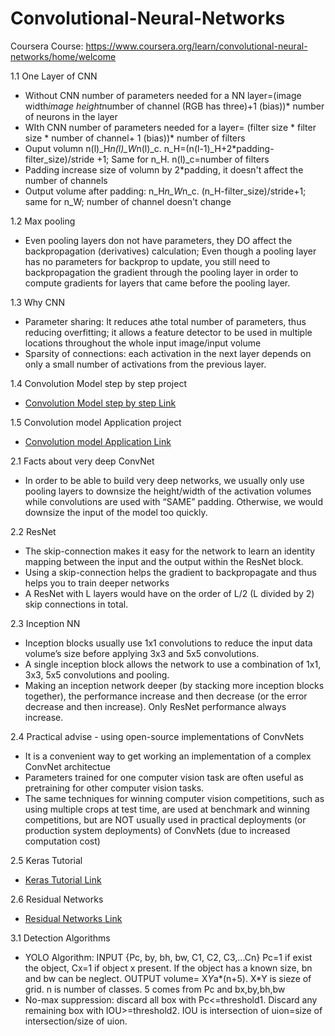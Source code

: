 # Convolutional-Neural-Networks
Coursera Course: https://www.coursera.org/learn/convolutional-neural-networks/home/welcome

1.1 One Layer of CNN
- Without CNN number of parameters needed for a NN layer=(image width*image height*number of channel (RGB has three)+1 (bias))* number of neurons in the layer
- WIth CNN number of parameters needed for a layer= (filter size * filter size * number of channel+ 1 (bias))* number of filters
- Ouput volumn n(l)_H*n(l)_W*n(l)_c. n_H=(n(l-1)_H+2*padding-filter_size)/stride +1; Same for n_H. n(l)_c=number of filters 
- Padding increase size of volumn by 2*padding, it doesn't affect the number of channels
- Output volume after padding: n_H*n_W*n_c. (n_H-filter_size)/stride+1; same for n_W; number of channel doesn't change

1.2 Max pooling
- Even pooling layers don not have parameters, they DO affect the backpropagation (derivatives) calculation; Even though a pooling layer has no parameters for backprop to update, you still need to backpropagation the gradient through the pooling layer in order to compute gradients for layers that came before the pooling layer.

1.3 Why CNN
- Parameter sharing: It reduces athe total number of parameters, thus reducing overfitting; it allows a feature detector to be used in multiple locations throughout the whole input image/input volume
- Sparsity of connections: each activation in the next layer depends on only a small number of activations from the previous layer.

1.4 Convolution Model step by step project
  - [Convolution Model step by step Link](Convolution_model_Step_by_Step_v2a.ipynb)

1.5 Convolution model Application project
 - [Convolution model Application Link](Convolution_model_Application_v1a.ipynb)

2.1 Facts about very deep ConvNet
 - In order to be able to build very deep networks, we usually only use pooling layers to downsize the height/width of the activation volumes while convolutions are used with “SAME” padding. Otherwise, we would downsize the input of the model too quickly.
 
 2.2 ResNet
 - The skip-connection makes it easy for the network to learn an identity mapping between the input and the output within the ResNet block.
 - Using a skip-connection helps the gradient to backpropagate and thus helps you to train deeper networks
 - A ResNet with L layers would have on the order of L/2 (L divided by 2) skip connections in total. 

 2.3 Inception NN
 - Inception blocks usually use 1x1 convolutions to reduce the input data volume’s size before applying 3x3 and 5x5 convolutions.
 - A single inception block allows the network to use a combination of 1x1, 3x3, 5x5 convolutions and pooling.
 - Making an inception network deeper (by stacking more inception blocks together), the performance increase and then decrease (or the error decrease and then increase). Only ResNet performance always increase.

 2.4 Practical advise - using open-source implementations of ConvNets
 - It is a convenient way to get working an implementation of a complex ConvNet architectue
 - Parameters trained for one computer vision task are often useful as pretraining for other computer vision tasks.
 - The same techniques for winning computer vision competitions, such as using multiple crops at test time, are used at benchmark and winning competitions, but are NOT usually used in practical deployments (or production system deployments) of ConvNets (due to increased computation cost)

2.5 Keras Tutorial
  - [Keras Tutorial Link](Keras_Tutorial_v2a.ipynb)

2.6 Residual Networks
 - [Residual Networks Link](Residual_Networks_v2a.ipynb)

3.1 Detection Algorithms
 - YOLO Algorithm: INPUT {Pc, by, bh, bw, C1, C2, C3,...Cn} Pc=1 if exist the object, Cx=1 if object x present. If the object has a known size, bn and bw can be neglect. OUTPUT volume= X*Y*a*(n+5). X*Y is sieze of grid. n is number of classes. 5 comes from Pc and bx,by,bh,bw
 - No-max suppression: discard all box with Pc<=threshold1. Discard any remaining box with IOU>=threshold2. IOU is intersection of uion=size of intersection/size of uion.
 
